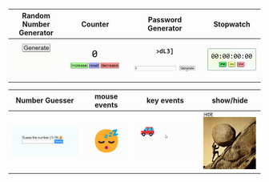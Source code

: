 | Random Number Generator | Counter | Password Generator | Stopwatch |
| --- | --- | --- | --- |
| ![Random Number Generator Demo](1_random_number_generator/random_number_generator_DEMO.gif) | ![Counter Demo](2_counter/counter_DEMO.gif) |  ![Password Generator Demo](4_password_generator/password_generator_DEMO.gif) |  ![Stopwatch Demo](9_stopwatch/stopwatch_DEMO.gif) |

| Number Guesser | mouse events | key events | show/hide  |
| --- | --- | --- | --- |
| ![Number Guesser Demo](3_number_guesser/number_guesser_DEMO.gif) | ![mouse_events Demo](6_mouse_events/mouse_events_DEMO.gif) | ![key_events Demo](7_key_event/key_event_DEMO.gif)  | ![hide_show](8_hide_show_elements/hide_show_DEMO.gif) |

